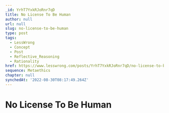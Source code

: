 ```yaml
---
_id: YrhT7YxkRJoRnr7qD
title: No License To Be Human
author: null
url: null
slug: no-license-to-be-human
type: post
tags:
  - LessWrong
  - Concept
  - Post
  - Reflective_Reasoning
  - Rationality
href: https://www.lesswrong.com/posts/YrhT7YxkRJoRnr7qD/no-license-to-be-human
sequence: Metaethics
chapter: null
synchedAt: '2022-08-30T08:17:49.264Z'
---
```


# No License To Be Human
